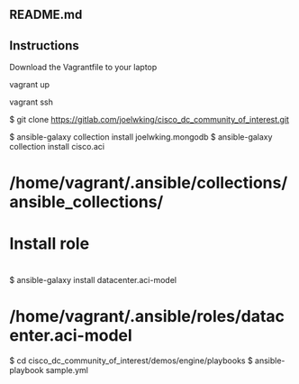 README.md
---------


Instructions
------------


Download the Vagrantfile to your laptop

vagrant up

vagrant ssh

$ git clone https://gitlab.com/joelwking/cisco_dc_community_of_interest.git

$ ansible-galaxy collection install joelwking.mongodb
$ ansible-galaxy collection install cisco.aci
#
# /home/vagrant/.ansible/collections/ansible_collections/
#
# Install role
#
$ ansible-galaxy install datacenter.aci-model
# /home/vagrant/.ansible/roles/datacenter.aci-model


$ cd cisco_dc_community_of_interest/demos/engine/playbooks
$ ansible-playbook sample.yml
